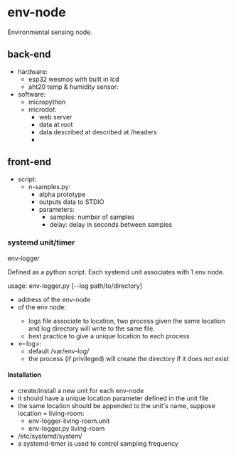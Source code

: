 # env-node

Environmental sensing node. 


## back-end

- hardware:
	- esp32 wesmos with built in lcd
	- aht20 temp & humidity sensor:
- software:
	- micropython
	- microdot:
		- web server
		- data at root
		- data described at described at /headers
		- 
## front-end

- script:
	- n-samples.py:
		- alpha prototype 
		- outputs data to STDIO
		- parameters:
			- samples: number of samples
			- delay: delay in seconds between samples

### systemd unit/timer

env-logger

Defined as a python script. Each systemd unit associates with 1 env node.

usage: env-logger.py <ip> <location> [--log path/to/directory]

- <ip> address of the env-node
- <location> of the env node:
	- logs file associate to location, two process given the same location and log directory will write to the same file. 
	- best practice to give a unique location to each process
- <--log>:
	- default /var/env-log/
	- the process (if privileged) will create the directory if it does not exist

#### Installation

- create/install a new unit for each env-node
- it should have a unique location parameter defined in the unit file
- the same location should be appended to the unit's name, suppose location = living-room:
	- env-logger-living-room.unit
	- env-logger.py <ip> living-room
- /etc/systemd/system/
- a systemd-timer is used to control sampling frequency
